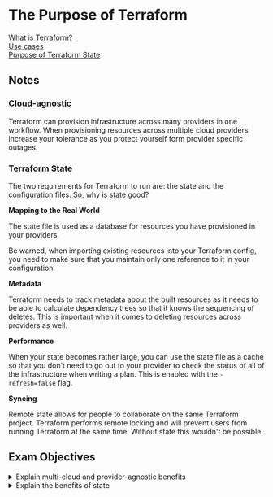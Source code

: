 # The Purpose of Terraform

[What is Terraform?](https://developer.hashicorp.com/terraform/intro)  
[Use cases](https://developer.hashicorp.com/terraform/intro/v1.1.x/use-cases)  
[Purpose of Terraform State](https://developer.hashicorp.com/terraform/language/v1.1.x/state/purpose)

## Notes

### Cloud-agnostic

Terraform can provision infrastructure across many providers in one workflow. When provisioning resources across multiple cloud providers increase your tolerance as you protect yourself form provider specific outages. 

### Terraform State

The two requirements for Terraform to run are: the state and the configuration files. So, why is state good?

**Mapping to the Real World**

The state file is used as a database for resources you have provisioned in your providers. 

Be warned, when importing existing resources into your Terraform config, you need to make sure that you maintain only one reference to it in your configuration.

**Metadata**

Terraform needs to track metadata about the built resources as it needs to be able to calculate dependency trees so that it knows the sequencing of deletes. This is important when it comes to deleting resources across providers as well. 

**Performance**

When your state becomes rather large, you can use the state file as a cache so that you don't need to go out to your provider to check the status of all of the infrastructure when writing a plan. This is enabled with the `-refresh=false` flag.

**Syncing**

Remote state allows for people to collaborate on the same Terraform project. Terraform performs remote locking and will prevent users from running Terraform at the same time. Without state this wouldn't be possible.

## Exam Objectives

<details>
<summary>Explain multi-cloud and provider-agnostic benefits</summary>

- Increases reliability through distributing your infrastructure across multiple platforms
</details>

<details>
<summary>Explain the benefits of state</summary>

<details>
<summary>Performance</summary>

- You can cache the state of your infrastructure so that Terraform doesn't have to query the providers every run
</details>

<details>
<summary>Syncing</summary>

- State enables multiple people to be able to work on one Terraform project by using remote state and locking configuration changes to one person at a time
</details>

<details>
<summary>Metadata</summary>

- By using state, Terraform can track metadata needed to infer what order to delete resources in
</details>
